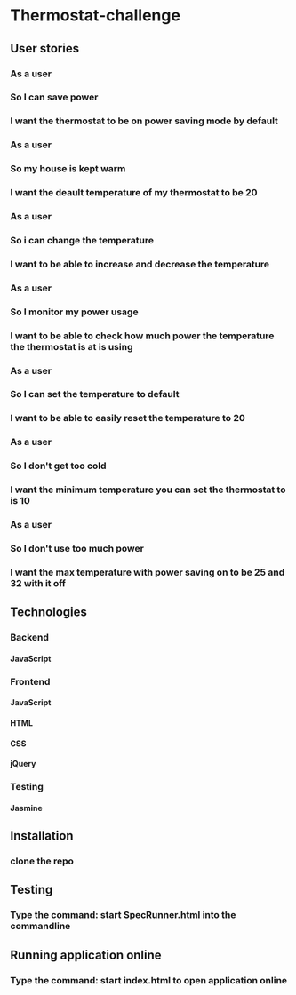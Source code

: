 # Thermostat-challenge
## User stories

### As a user 
### So I can save power
### I want the thermostat to be on power saving mode by default 

### As a user 
### So my house is kept warm 
### I want the deault temperature of my thermostat to be 20

### As a user 
### So i can change the temperature 
### I want to be able to increase and decrease the temperature 

### As a user 
### So I monitor my power usage
### I want to be able to check how much power the temperature the thermostat is at is using 

### As a user 
### So I can set the temperature to default
### I want to be able to easily reset the temperature to 20

### As a user 
### So I don't get too cold
### I want the minimum temperature you can set the thermostat to is 10

### As a user 
### So I don't use too much power 
### I want the max temperature with power saving on to be 25 and 32 with it off

## Technologies

### Backend
#### JavaScript

### Frontend
#### JavaScript
#### HTML
#### CSS
#### jQuery

### Testing 
#### Jasmine

## Installation 

### clone the repo 

## Testing 
### Type the command: start SpecRunner.html into the commandline 

## Running application online
### Type the command: start index.html to open application online 

